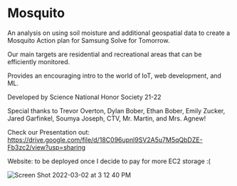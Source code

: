 # Mosquito

An analysis on using soil moisture and additional geospatial data to create a Mosquito Action plan for Samsung Solve for Tomorrow. 

Our main targets are residential and recreational areas that can be efficiently monitored.

Provides an encouraging intro to the world of IoT, web development, and ML.

Developed by Science National Honor Society 21-22

Special thanks to Trevor Overton, Dylan Bober, Ethan Bober, Emily Zucker, Jared Garfinkel, Soumya Joseph, CTV, Mr. Martin, and Mrs. Agnew!

Check our Presentation out: https://drive.google.com/file/d/18C096upnl9SV2A5u7M5qQbDZE-Fb3zc2/view?usp=sharing

Website: to be deployed once I decide to pay for more EC2 storage :(

![Screen Shot 2022-03-02 at 3 12 40 PM](https://user-images.githubusercontent.com/92798736/156442136-76682942-0326-4268-9b70-704e6c943cc0.png)
